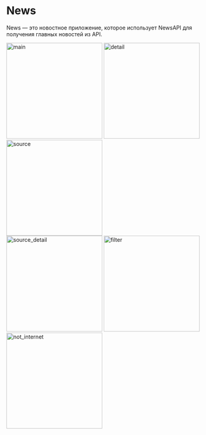 # News
News — это новостное приложение, которое использует NewsAPI для получения главных новостей из API.

<img width="250" alt="main" src="https://github.com/RudachenkoRoman/News/assets/97969577/228ef896-91ef-4838-82cd-210f9932728b">
<img width="250" alt="detail" src="https://github.com/RudachenkoRoman/News/assets/97969577/a29598b6-227d-41b7-93c2-8ecf0da0d49b">
<img width="250" alt="source" src="https://github.com/RudachenkoRoman/News/assets/97969577/3126ac5b-f27d-4bb5-92b4-d425d51c228c">
<br>
<img width="250" alt="source_detail" src="https://github.com/RudachenkoRoman/News/assets/97969577/0495ce81-fb6e-4af4-b6c6-f83d0c26608f">
<img width="250" alt="filter" src="https://github.com/RudachenkoRoman/News/assets/97969577/f65780b6-f92c-4c02-9bcc-a4666b3ce2fc">
<img width="250" alt="not_internet" src="https://github.com/RudachenkoRoman/News/assets/97969577/03dfd934-7d95-47af-9368-c5cc4050e88f">
<br>
